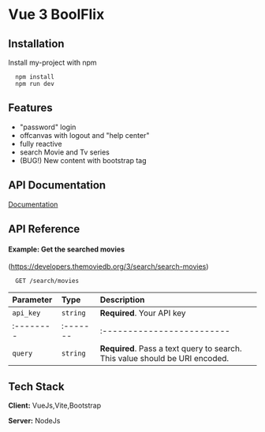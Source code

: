 # Vue 3 BoolFlix

## Installation

Install my-project with npm

```
  npm install 
  npm run dev
```
## Features

- "password" login
- offcanvas with logout and "help center"
- fully reactive
- search Movie and Tv series
- (BUG!) New content with bootstrap tag
## API Documentation

[Documentation](https://developers.themoviedb.org/3/getting-started/introduction)

## API Reference

#### Example: Get the searched movies

(https://developers.themoviedb.org/3/search/search-movies)

```http
  GET /search/movies
```

| Parameter | Type     | Description                |
| :-------- | :------- | :------------------------- |
| `api_key` | `string` | **Required**. Your API key |
| :-------- | :------- | :------------------------- |
| `query  ` | `string` | **Required**. Pass a text query to search. This value should be URI encoded. |

## Tech Stack

**Client:** VueJs,Vite,Bootstrap 

**Server:** NodeJs 


